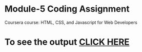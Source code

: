 
# Module-5 Coding Assignment

Coursera course: HTML, CSS, and Javascript for Web Developers

# To see the output [CLICK HERE](https://moindotcalm.github.io/WEBDEVLOPMENT/module_5//index.html)
